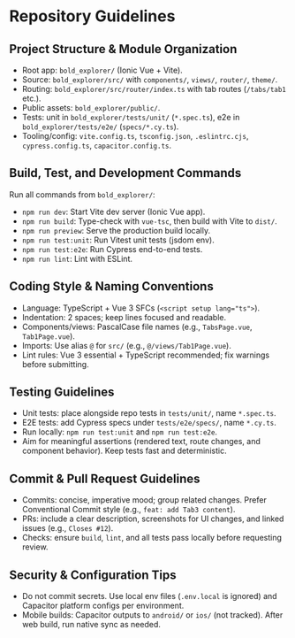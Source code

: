 # Repository Guidelines

## Project Structure & Module Organization
- Root app: `bold_explorer/` (Ionic Vue + Vite).
- Source: `bold_explorer/src/` with `components/`, `views/`, `router/`, `theme/`.
- Routing: `bold_explorer/src/router/index.ts` with tab routes (`/tabs/tab1` etc.).
- Public assets: `bold_explorer/public/`.
- Tests: unit in `bold_explorer/tests/unit/` (`*.spec.ts`), e2e in `bold_explorer/tests/e2e/` (`specs/*.cy.ts`).
- Tooling/config: `vite.config.ts`, `tsconfig.json`, `.eslintrc.cjs`, `cypress.config.ts`, `capacitor.config.ts`.

## Build, Test, and Development Commands
Run all commands from `bold_explorer/`:
- `npm run dev`: Start Vite dev server (Ionic Vue app).
- `npm run build`: Type-check with `vue-tsc`, then build with Vite to `dist/`.
- `npm run preview`: Serve the production build locally.
- `npm run test:unit`: Run Vitest unit tests (jsdom env).
- `npm run test:e2e`: Run Cypress end-to-end tests.
- `npm run lint`: Lint with ESLint.

## Coding Style & Naming Conventions
- Language: TypeScript + Vue 3 SFCs (`<script setup lang="ts">`).
- Indentation: 2 spaces; keep lines focused and readable.
- Components/views: PascalCase file names (e.g., `TabsPage.vue`, `Tab1Page.vue`).
- Imports: Use alias `@` for `src/` (e.g., `@/views/Tab1Page.vue`).
- Lint rules: Vue 3 essential + TypeScript recommended; fix warnings before submitting.

## Testing Guidelines
- Unit tests: place alongside repo tests in `tests/unit/`, name `*.spec.ts`.
- E2E tests: add Cypress specs under `tests/e2e/specs/`, name `*.cy.ts`.
- Run locally: `npm run test:unit` and `npm run test:e2e`.
- Aim for meaningful assertions (rendered text, route changes, and component behavior). Keep tests fast and deterministic.

## Commit & Pull Request Guidelines
- Commits: concise, imperative mood; group related changes. Prefer Conventional Commit style (e.g., `feat: add Tab3 content`).
- PRs: include a clear description, screenshots for UI changes, and linked issues (e.g., `Closes #12`).
- Checks: ensure `build`, `lint`, and all tests pass locally before requesting review.

## Security & Configuration Tips
- Do not commit secrets. Use local env files (`.env.local` is ignored) and Capacitor platform configs per environment.
- Mobile builds: Capacitor outputs to `android/` or `ios/` (not tracked). After web build, run native sync as needed.

